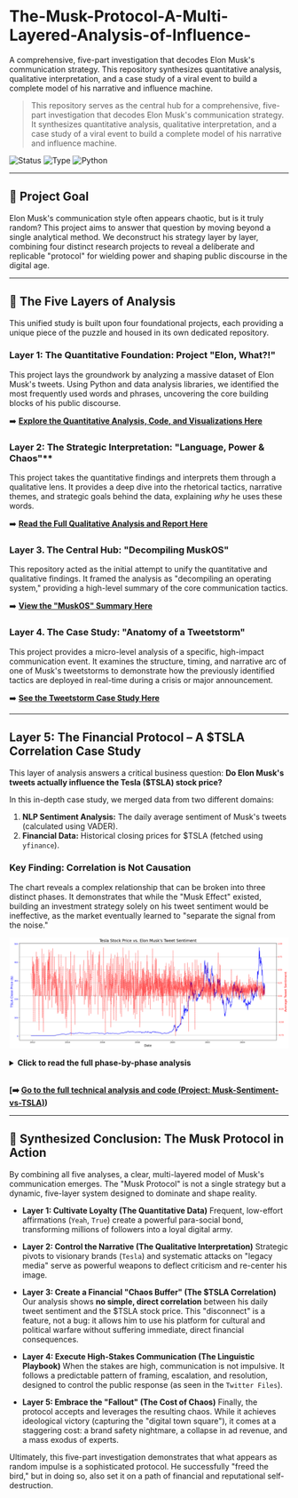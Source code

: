 # The-Musk-Protocol-A-Multi-Layered-Analysis-of-Influence-
A comprehensive, five-part investigation that decodes Elon Musk's communication strategy. This repository synthesizes quantitative analysis, qualitative interpretation, and a case study of a viral event to build a complete model of his narrative and influence machine.
> This repository serves as the central hub for a comprehensive, five-part investigation that decodes Elon Musk's communication strategy. It synthesizes quantitative analysis, qualitative interpretation, and a case study of a viral event to build a complete model of his narrative and influence machine.

![Status](https://img.shields.io/badge/Status-Completed-success?style=for-the-badge) ![Type](https://img.shields.io/badge/Type-Meta--Analysis-purple?style=for-the-badge) ![Python](https://img.shields.io/badge/Python-3776AB?style=for-the-badge&logo=python&logoColor=white)

---

## 🎯 Project Goal

Elon Musk's communication style often appears chaotic, but is it truly random? This project aims to answer that question by moving beyond a single analytical method. We deconstruct his strategy layer by layer, combining four distinct research projects to reveal a deliberate and replicable "protocol" for wielding power and shaping public discourse in the digital age.

---

## 🔬 The Five Layers of Analysis

This unified study is built upon four foundational projects, each providing a unique piece of the puzzle and housed in its own dedicated repository.

### **Layer 1: The Quantitative Foundation: Project "Elon, What?!"**
This project lays the groundwork by analyzing a massive dataset of Elon Musk's tweets. Using Python and data analysis libraries, we identified the most frequently used words and phrases, uncovering the core building blocks of his public discourse.

➡️ **[Explore the Quantitative Analysis, Code, and Visualizations Here](https://github.com/MagdalenaRomaniecka/Project-Elon-What-2.0-From-Frequent-Words-to-Absolute-Power-and-Chaos-/)**

### Layer 2: The Strategic Interpretation: "Language, Power & Chaos"**
This project takes the quantitative findings and interprets them through a qualitative lens. It provides a deep dive into the rhetorical tactics, narrative themes, and strategic goals behind the data, explaining *why* he uses these words.

➡️ **[Read the Full Qualitative Analysis and Report Here](https://github.com/MagdalenaRomaniecka/Language-Power-Chaos)**

### Layer 3. **The Central Hub: "Decompiling MuskOS"**
This repository acted as the initial attempt to unify the quantitative and qualitative findings. It framed the analysis as "decompiling an operating system," providing a high-level summary of the core communication tactics.

➡️ **[View the "MuskOS" Summary Here](https://github.com/MagdalenaRomaniecka/Decompiling-MuskOS)**

### Layer 4. **The Case Study: "Anatomy of a Tweetstorm"**
This project provides a micro-level analysis of a specific, high-impact communication event. It examines the structure, timing, and narrative arc of one of Musk's tweetstorms to demonstrate how the previously identified tactics are deployed in real-time during a crisis or major announcement.

➡️ **[See the Tweetstorm Case Study Here](https://github.com/MagdalenaRomaniecka/Anatomy-of-a-Tweetstorm)**

---

## Layer 5: The Financial Protocol – A $TSLA Correlation Case Study

This layer of analysis answers a critical business question: **Do Elon Musk's tweets actually influence the Tesla ($TSLA) stock price?**

In this in-depth case study, we merged data from two different domains:
1.  **NLP Sentiment Analysis:** The daily average sentiment of Musk's tweets (calculated using VADER).
2.  **Financial Data:** Historical closing prices for $TSLA (fetched using `yfinance`).

### Key Finding: Correlation is Not Causation

The chart reveals a complex relationship that can be broken into three distinct phases. It demonstrates that while the "Musk Effect" existed, building an investment strategy solely on his tweet sentiment would be ineffective, as the market eventually learned to "separate the signal from the noise."

![Tesla Stock Price vs. Tweet Sentiment](https://raw.githubusercontent.com/MagdalenaRomaniecka/Musk-Sentiment-vs-TSLA/main/images/sentiment_vs_stock_price.png)
<details>
<summary><strong>Click to read the full phase-by-phase analysis</strong></summary>

  #### Analytical Conclusion
  The analysis shows the relationship between Musk's tweets and the stock price is not simple.
  * **Phase 1 (2012-2019): The "Struggle Log"** Tweets were an "emotional diary" of the company's fight for survival. Sentiment reflected operational reality (e.g., "production hell," launch successes) but did not drive the stock price.
  * **Phase 2 (2020-2022): The "Musk Effect" is Born.** As the stock price went parabolic, individual tweets began to have a real, short-term impact on the market.
  * **Phase 3 (2022+): Market Desensitization.** The market has learned to filter out the daily "noise." Investors now focus on fundamentals (competition, margins) rather than Musk's daily tweets.

</details>

<br>

**[➡️ [Go to the full technical analysis and code (Project: Musk-Sentiment-vs-TSLA)](https://github.com/MagdalenaRomaniecka/Musk-Sentiment-vs-TSLA))**

---


## 🤯 Synthesized Conclusion: The Musk Protocol in Action

By combining all five analyses, a clear, multi-layered model of Musk's communication emerges. The "Musk Protocol" is not a single strategy but a dynamic, five-layer system designed to dominate and shape reality.

* **Layer 1: Cultivate Loyalty (The Quantitative Data)**
    Frequent, low-effort affirmations (`Yeah`, `True`) create a powerful para-social bond, transforming millions of followers into a loyal digital army.

* **Layer 2: Control the Narrative (The Qualitative Interpretation)**
    Strategic pivots to visionary brands (`Tesla`) and systematic attacks on "legacy media" serve as powerful weapons to deflect criticism and re-center his image.

* **Layer 3: Create a Financial "Chaos Buffer" (The $TSLA Correlation)**
    Our analysis shows **no simple, direct correlation** between his daily tweet sentiment and the $TSLA stock price. This "disconnect" is a feature, not a bug: it allows him to use his platform for cultural and political warfare without suffering immediate, direct financial consequences.

* **Layer 4: Execute High-Stakes Communication (The Linguistic Playbook)**
    When the stakes are high, communication is not impulsive. It follows a predictable pattern of framing, escalation, and resolution, designed to control the public response (as seen in the `Twitter Files`).

* **Layer 5: Embrace the "Fallout" (The Cost of Chaos)**
    Finally, the protocol accepts and leverages the resulting chaos. While it achieves ideological victory (capturing the "digital town square"), it comes at a staggering cost: a brand safety nightmare, a collapse in ad revenue, and a mass exodus of experts.

Ultimately, this five-part investigation demonstrates that what appears as random impulse is a sophisticated protocol. He successfully "freed the bird," but in doing so, also set it on a path of financial and reputational self-destruction.
